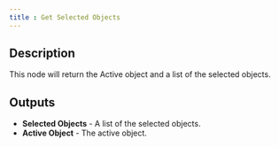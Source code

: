 ```yaml
---
title : Get Selected Objects
---
```


## Description

This node will return the Active object and a list of the selected
objects.

## Outputs

- **Selected Objects** - A list of the selected objects.
- **Active Object** - The active object.

